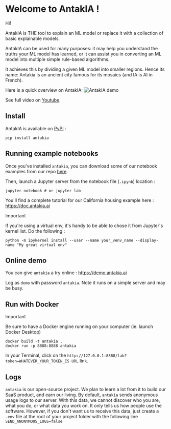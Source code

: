 # Welcome to AntakIA !
Hi!

AntakIA is THE tool to explain an ML model or replace it with a collection of basic explainable models.

AntakIA can be used for many purposes: it may help you understand the truths your ML model has learned, or it can assist you in converting an ML model into multiple simple rule-based algorithms.

It achieves this by dividing a given ML model into smaller regions. Hence its name: Antakia is an ancient city famous for its mosaics (and IA is AI in French).

Here is a quick overview on AntakIA:
![AntakIA demo](/docs/img/antakia.gif)

See full video on [Youtube](https://youtu.be/wQFC_20OIOM).

## Install

AntakIA is available on [PyPI](https://pypi.org/project/antakia/) :

```
pip install antakia
```

## Running example notebooks

Once you've installed `antakia`, you can download some of our notebook examples from our repo [here](https://github.com/AI-vidence/antakia/tree/main/examples).

Then, launch a Jupyter server from the notebook file (`.ipynb`) location :

```
jupyter notebook # or jupyter lab
```

You'll find a complete tutorial for our California housing example here : https://doc.antakia.ai

> [!IMPORTANT] 
If you're using a virtual env, it's handy to be able to chose it from Jupyter's kernel list. Do the following :

```
python -m ipykernel install --user --name your_venv_name --display-name "My great virtual env"
```

## Online demo

You can give `antakia` a try online  : https://demo.antakia.ai 

Log as `demo`  with password `antakia`.
Note it runs on a simple server and may be busy.


## Run with Docker

> [!IMPORTANT] 
Be sure to have a Docker engine running on your computer (ie. launch Docker Desktop)

```
docker build -t antakia .
docker run -p 8888:8888 antakia
```

In your Terminal, click on the `http://127.0.0.1:8888/lab?token=WHATEVER_YOUR_TOKEN_IS URL` link.

## Logs

`antakia` is our open-source project. We plan to learn a lot from it to build our SaaS product, and earn our living. By default, `antakia` sends anonymous usage logs to our server. With this data, we cannot discover who you are, what you do, or what data you work on. It only tells us how people use the software. However, if you don't want us to receive this data, just create a `.env` file at the root of your project folder with the following line `SEND_ANONYMOUS_LOGS=false`
